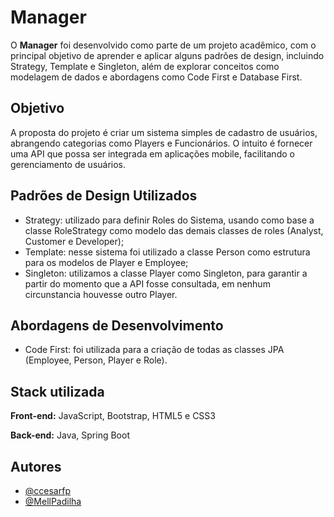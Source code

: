 
# Manager

O **Manager** foi desenvolvido como parte de um projeto acadêmico, com o principal objetivo de aprender e aplicar alguns padrões de design, incluindo Strategy, Template e Singleton, além de explorar conceitos como modelagem de dados e abordagens como Code First e Database First.


## Objetivo

A proposta do projeto é criar um sistema simples de cadastro de usuários, abrangendo categorias como Players e Funcionários. O intuito é fornecer uma API que possa ser integrada em aplicações mobile, facilitando o gerenciamento de usuários.
## Padrões de Design Utilizados

- Strategy: utilizado para definir Roles do Sistema, usando como base a classe RoleStrategy como modelo das demais classes de roles (Analyst, Customer e Developer);
- Template: nesse sistema foi utilizado a classe Person como estrutura para os modelos de Player e Employee;
- Singleton: utilizamos a classe Player como Singleton, para garantir a partir do momento que a API fosse consultada, em nenhum circunstancia houvesse outro Player.
## Abordagens de Desenvolvimento

- Code First: foi utilizada para a criação de todas as classes JPA (Employee, Person, Player e Role).
## Stack utilizada

**Front-end:** JavaScript, Bootstrap, HTML5 e CSS3

**Back-end:** Java, Spring Boot


## Autores

- [@ccesarfp](https://github.com/ccesarfp)
- [@MellPadilha](https://github.com/MellPadilha)
